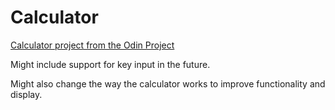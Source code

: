 # Calculator
[Calculator project from the Odin Project](https://michaelhalaj.github.io/Calculator/)

Might include support for key input in the future.

Might also change the way the calculator works to improve functionality and display.

